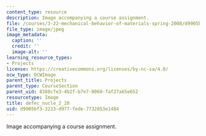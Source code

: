 ```yaml
---
content_type: resource
description: Image accompanying a course assignment.
file: /courses/3-22-mechanical-behavior-of-materials-spring-2008/d9905bf33233d977fede7732853e1484_defec_nucle_2_20.jpg
file_type: image/jpeg
image_metadata:
  caption: ''
  credit: ''
  image-alt: ''
learning_resource_types:
- Projects
license: https://creativecommons.org/licenses/by-nc-sa/4.0/
ocw_type: OCWImage
parent_title: Projects
parent_type: CourseSection
parent_uid: 8388cfe3-4b2f-b7e7-0060-faf27a65e652
resourcetype: Image
title: defec_nucle_2_20
uid: d9905bf3-3233-d977-fede-7732853e1484
---
```

Image accompanying a course assignment.